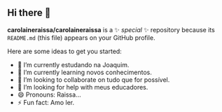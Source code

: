 ## Hi there 👋


**carolaineraissa/carolaineraissa** is a ✨ _special_ ✨ repository because its `README.md` (this file) appears on your GitHub profile.

Here are some ideas to get you started:

- 🔭 I’m currently estudando na Joaquim.
- 🌱 I’m currently learning novos conhecimentos.
- 👯 I’m looking to collaborate on tudo que for possível.
- 🤔 I’m looking for help with meus educadores.
- 😄 Pronouns: Raissa...
- ⚡ Fun fact: Amo ler.


